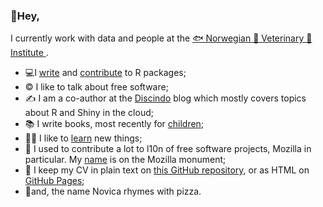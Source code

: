### 👋Hey, 

I currently work with data and people at the [🐟 Norwegian 🐄 Veterinary 🥘 Institute ](https://www.vetinst.no/). 

- 💻I [write](https://github.com/discindo) and [contribute](https://github.com/ThinkR-open/golem) to R packages;
- ©️ I like to talk about free software;
- ✍️ I am a co-author at the [Discindo](https://discindo.org/) blog which mostly covers topics about R and Shiny in the cloud;
- 📚 I write books, most recently for [children](https://discindo.org/);
- 👨‍🎓 I like to [learn](https://www.linkedin.com/in/novica/details/certifications/) new things;
- 🦎 I used to contribute a lot to l10n of free software projects, Mozilla in particular. My [name](http://thewebrocks.com/demos/mozilla-monument-name-finder/) is on the Mozilla monument;
- 📄 I keep my CV in plain text on [this GitHub repository](https://github.com/novica/cvnn/), or as HTML on [GitHub Pages](https://novica.github.io/cvnn/);
- 🍕and, the name Novica rhymes with pizza.
